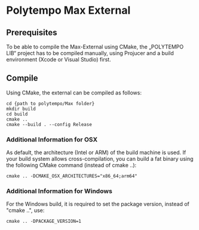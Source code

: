 # Polytempo Max External

## Prerequisites

To be able to compile the Max-External using CMake, the „POLYTEMPO LIB“ project has to be compiled manually, using Projucer and a build environment (Xcode or Visual Studio) first.

## Compile

Using CMake, the external can be compiled as follows:

    cd {path to polytempo/Max folder}
    mkdir build
    cd build
    cmake ..
    cmake --build . --config Release

### Additional Information for OSX

As default, the architecture (Intel or ARM) of the build machine is used. If your build system allows cross-compilation, you can build a fat binary using the following CMake command (instead of cmake ..):

    cmake .. -DCMAKE_OSX_ARCHITECTURES="x86_64;arm64"

### Additional Information for Windows

For the Windows build, it is required to set the package version, instead of "cmake ..", use:

    cmake .. -DPACKAGE_VERSION=1 